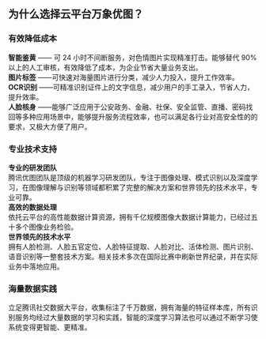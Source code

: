 ## 为什么选择云平台万象优图？

### 有效降低成本
**智能鉴黄** —— 可 24 小时不间断服务，对色情图片实现精准打击。能够替代 90%以上的人工审核，有效降低了成本，为企业节省大量业务支出。</br>**图片标签** ——可快速对海量图片进行分类，减少人力投入，提升工作效率。</br>**OCR识别** ——可精准识别证件上的文字信息，减少用户的手工录入，节省人力，提升效率。</br>**人脸核身** ——能够广泛应用于公安政务、金融、社保、安全监管、直播、密码找回等多种应用场景中，能够提升服务流程效率，也可以满足各行业对高安全性的的要求，又极大方便了用户。

### 专业技术支持

**专业的研发团队**</br>腾讯优图团队是顶级的机器学习研发团队，专注于图像处理、模式识别以及深度学习，在图像理解与识别等领域都积累了完整的解决方案和世界领先的技术水平，专业可靠。</br>**高效的数据处理**</br>依托云平台的高性能数据计算资源，拥有千亿规模图像大数据计算能力，已经过五十多个图像业务检验。</br>**世界领先的技术水平**</br>拥有人脸检测、人脸五官定位、人脸特征提取、人脸对比、活体检测、图片识别、语音识别等一整套技术方案。相关技术多次在国际比赛中刷新世界纪录，并在实际业务中落地应用。

### 海量数据实践
立足腾讯社交数据大平台，收集标注了千万数据，拥有海量的特征样本库，所有识别服务均经过大量数据的学习和实践，智能的深度学习算法也可以通过不断学习使系统变得更智能、更精准。



